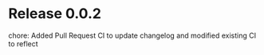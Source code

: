 # Release 0.0.2

chore: Added Pull Request CI to update changelog and modified existing CI to reflect

